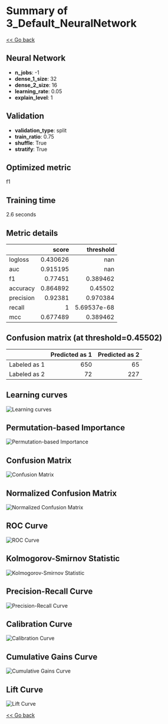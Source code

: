 # Summary of 3_Default_NeuralNetwork

[<< Go back](../README.md)


## Neural Network
- **n_jobs**: -1
- **dense_1_size**: 32
- **dense_2_size**: 16
- **learning_rate**: 0.05
- **explain_level**: 1

## Validation
 - **validation_type**: split
 - **train_ratio**: 0.75
 - **shuffle**: True
 - **stratify**: True

## Optimized metric
f1

## Training time

2.6 seconds

## Metric details
|           |    score |     threshold |
|:----------|---------:|--------------:|
| logloss   | 0.430626 | nan           |
| auc       | 0.915195 | nan           |
| f1        | 0.77451  |   0.389462    |
| accuracy  | 0.864892 |   0.45502     |
| precision | 0.92381  |   0.970384    |
| recall    | 1        |   5.69537e-68 |
| mcc       | 0.677489 |   0.389462    |


## Confusion matrix (at threshold=0.45502)
|              |   Predicted as 1 |   Predicted as 2 |
|:-------------|-----------------:|-----------------:|
| Labeled as 1 |              650 |               65 |
| Labeled as 2 |               72 |              227 |

## Learning curves
![Learning curves](learning_curves.png)

## Permutation-based Importance
![Permutation-based Importance](permutation_importance.png)
## Confusion Matrix

![Confusion Matrix](confusion_matrix.png)


## Normalized Confusion Matrix

![Normalized Confusion Matrix](confusion_matrix_normalized.png)


## ROC Curve

![ROC Curve](roc_curve.png)


## Kolmogorov-Smirnov Statistic

![Kolmogorov-Smirnov Statistic](ks_statistic.png)


## Precision-Recall Curve

![Precision-Recall Curve](precision_recall_curve.png)


## Calibration Curve

![Calibration Curve](calibration_curve_curve.png)


## Cumulative Gains Curve

![Cumulative Gains Curve](cumulative_gains_curve.png)


## Lift Curve

![Lift Curve](lift_curve.png)



[<< Go back](../README.md)
